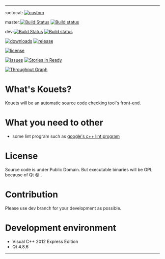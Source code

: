 ----------------

:octocat: [![custom](https://img.shields.io/badge/github-watch-blue.svg?style=social&label=GitHub)](https://github.com/o-jill/kouets/)

master:[![Build Status](https://travis-ci.org/o-jill/kouets.svg?branch=master)](https://travis-ci.org/o-jill/kouets)
[![Build status](https://ci.appveyor.com/api/projects/status/vta7ot02aioshj4k/branch/master?svg=true)](https://ci.appveyor.com/project/o-jill/kouets/branch/master)

dev:[![Build Status](https://travis-ci.org/o-jill/kouets.svg?branch=dev)](https://travis-ci.org/o-jill/kouets)
[![Build status](https://ci.appveyor.com/api/projects/status/vta7ot02aioshj4k/branch/dev?svg=true)](https://ci.appveyor.com/project/o-jill/kouets/branch/dev)

[![downloads](https://img.shields.io/github/downloads/o-jill/kouets/latest/total.svg)](https://github.com/o-jill/kouets/)
[![release](https://img.shields.io/github/release/o-jill/kouets.svg)](https://github.com/o-jill/kouets/)

[![license](https://img.shields.io/badge/license-Public%20Domain-blue.svg)](https://github.com/o-jill/kouets/)

[![issues](https://img.shields.io/github/issues/o-jill/kouets.svg)](https://github.com/o-jill/kouets/issues/)
[![Stories in Ready](https://badge.waffle.io/o-jill/kouets.svg?label=ready&title=Ready)](http://waffle.io/o-jill/kouets)

[![Throughput Graph](https://graphs.waffle.io/o-jill/kouets/throughput.svg)](https://waffle.io/o-jill/kouets/metrics)

# What's Kouets?
Kouets will be an automatic source code checking tool's front-end.

# What you need to other
* some lint program such as [google's c++ lint program](https://github.com/google/styleguide)

# License
Source code is under Public Domain.
But executable binaries will be GPL because of Qt :sweat: .

# Contribution
Please use dev branch for your development as possible.

# Development environment
* Visual C++ 2012 Express Edition
* Qt 4.8.6

----------------
